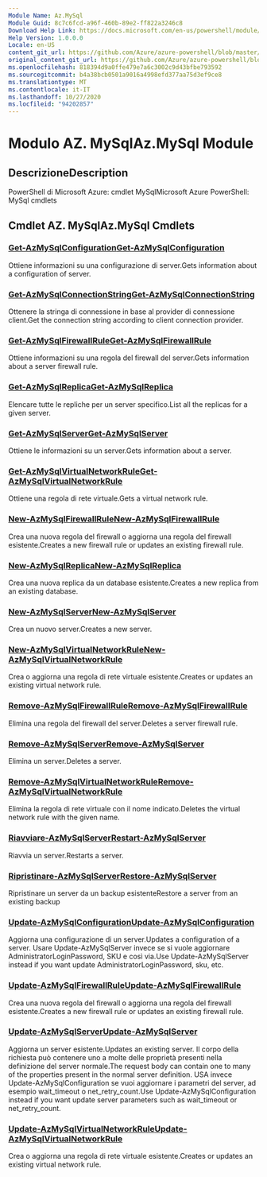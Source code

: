 ```yaml
---
Module Name: Az.MySql
Module Guid: 8c7c6fcd-a96f-460b-89e2-ff822a3246c8
Download Help Link: https://docs.microsoft.com/en-us/powershell/module/az.mysql
Help Version: 1.0.0.0
Locale: en-US
content_git_url: https://github.com/Azure/azure-powershell/blob/master/src/MySql/help/Az.MySql.md
original_content_git_url: https://github.com/Azure/azure-powershell/blob/master/src/MySql/help/Az.MySql.md
ms.openlocfilehash: 818394d9a0ffe479e7a6c3002c9d43bfbe793592
ms.sourcegitcommit: b4a38bcb0501a9016a4998efd377aa75d3ef9ce8
ms.translationtype: MT
ms.contentlocale: it-IT
ms.lasthandoff: 10/27/2020
ms.locfileid: "94202857"
---
```

# <span data-ttu-id="7e21d-101">Modulo AZ. MySql</span><span class="sxs-lookup"><span data-stu-id="7e21d-101">Az.MySql Module</span></span>
## <span data-ttu-id="7e21d-102">Descrizione</span><span class="sxs-lookup"><span data-stu-id="7e21d-102">Description</span></span>
<span data-ttu-id="7e21d-103">PowerShell di Microsoft Azure: cmdlet MySql</span><span class="sxs-lookup"><span data-stu-id="7e21d-103">Microsoft Azure PowerShell: MySql cmdlets</span></span>

## <span data-ttu-id="7e21d-104">Cmdlet AZ. MySql</span><span class="sxs-lookup"><span data-stu-id="7e21d-104">Az.MySql Cmdlets</span></span>
### [<span data-ttu-id="7e21d-105">Get-AzMySqlConfiguration</span><span class="sxs-lookup"><span data-stu-id="7e21d-105">Get-AzMySqlConfiguration</span></span>](Get-AzMySqlConfiguration.md)
<span data-ttu-id="7e21d-106">Ottiene informazioni su una configurazione di server.</span><span class="sxs-lookup"><span data-stu-id="7e21d-106">Gets information about a configuration of server.</span></span>

### [<span data-ttu-id="7e21d-107">Get-AzMySqlConnectionString</span><span class="sxs-lookup"><span data-stu-id="7e21d-107">Get-AzMySqlConnectionString</span></span>](Get-AzMySqlConnectionString.md)
<span data-ttu-id="7e21d-108">Ottenere la stringa di connessione in base al provider di connessione client.</span><span class="sxs-lookup"><span data-stu-id="7e21d-108">Get the connection string according to client connection provider.</span></span>

### [<span data-ttu-id="7e21d-109">Get-AzMySqlFirewallRule</span><span class="sxs-lookup"><span data-stu-id="7e21d-109">Get-AzMySqlFirewallRule</span></span>](Get-AzMySqlFirewallRule.md)
<span data-ttu-id="7e21d-110">Ottiene informazioni su una regola del firewall del server.</span><span class="sxs-lookup"><span data-stu-id="7e21d-110">Gets information about a server firewall rule.</span></span>

### [<span data-ttu-id="7e21d-111">Get-AzMySqlReplica</span><span class="sxs-lookup"><span data-stu-id="7e21d-111">Get-AzMySqlReplica</span></span>](Get-AzMySqlReplica.md)
<span data-ttu-id="7e21d-112">Elencare tutte le repliche per un server specifico.</span><span class="sxs-lookup"><span data-stu-id="7e21d-112">List all the replicas for a given server.</span></span>

### [<span data-ttu-id="7e21d-113">Get-AzMySqlServer</span><span class="sxs-lookup"><span data-stu-id="7e21d-113">Get-AzMySqlServer</span></span>](Get-AzMySqlServer.md)
<span data-ttu-id="7e21d-114">Ottiene le informazioni su un server.</span><span class="sxs-lookup"><span data-stu-id="7e21d-114">Gets information about a server.</span></span>

### [<span data-ttu-id="7e21d-115">Get-AzMySqlVirtualNetworkRule</span><span class="sxs-lookup"><span data-stu-id="7e21d-115">Get-AzMySqlVirtualNetworkRule</span></span>](Get-AzMySqlVirtualNetworkRule.md)
<span data-ttu-id="7e21d-116">Ottiene una regola di rete virtuale.</span><span class="sxs-lookup"><span data-stu-id="7e21d-116">Gets a virtual network rule.</span></span>

### [<span data-ttu-id="7e21d-117">New-AzMySqlFirewallRule</span><span class="sxs-lookup"><span data-stu-id="7e21d-117">New-AzMySqlFirewallRule</span></span>](New-AzMySqlFirewallRule.md)
<span data-ttu-id="7e21d-118">Crea una nuova regola del firewall o aggiorna una regola del firewall esistente.</span><span class="sxs-lookup"><span data-stu-id="7e21d-118">Creates a new firewall rule or updates an existing firewall rule.</span></span>

### [<span data-ttu-id="7e21d-119">New-AzMySqlReplica</span><span class="sxs-lookup"><span data-stu-id="7e21d-119">New-AzMySqlReplica</span></span>](New-AzMySqlReplica.md)
<span data-ttu-id="7e21d-120">Crea una nuova replica da un database esistente.</span><span class="sxs-lookup"><span data-stu-id="7e21d-120">Creates a new replica from an existing database.</span></span>

### [<span data-ttu-id="7e21d-121">New-AzMySqlServer</span><span class="sxs-lookup"><span data-stu-id="7e21d-121">New-AzMySqlServer</span></span>](New-AzMySqlServer.md)
<span data-ttu-id="7e21d-122">Crea un nuovo server.</span><span class="sxs-lookup"><span data-stu-id="7e21d-122">Creates a new server.</span></span>

### [<span data-ttu-id="7e21d-123">New-AzMySqlVirtualNetworkRule</span><span class="sxs-lookup"><span data-stu-id="7e21d-123">New-AzMySqlVirtualNetworkRule</span></span>](New-AzMySqlVirtualNetworkRule.md)
<span data-ttu-id="7e21d-124">Crea o aggiorna una regola di rete virtuale esistente.</span><span class="sxs-lookup"><span data-stu-id="7e21d-124">Creates or updates an existing virtual network rule.</span></span>

### [<span data-ttu-id="7e21d-125">Remove-AzMySqlFirewallRule</span><span class="sxs-lookup"><span data-stu-id="7e21d-125">Remove-AzMySqlFirewallRule</span></span>](Remove-AzMySqlFirewallRule.md)
<span data-ttu-id="7e21d-126">Elimina una regola del firewall del server.</span><span class="sxs-lookup"><span data-stu-id="7e21d-126">Deletes a server firewall rule.</span></span>

### [<span data-ttu-id="7e21d-127">Remove-AzMySqlServer</span><span class="sxs-lookup"><span data-stu-id="7e21d-127">Remove-AzMySqlServer</span></span>](Remove-AzMySqlServer.md)
<span data-ttu-id="7e21d-128">Elimina un server.</span><span class="sxs-lookup"><span data-stu-id="7e21d-128">Deletes a server.</span></span>

### [<span data-ttu-id="7e21d-129">Remove-AzMySqlVirtualNetworkRule</span><span class="sxs-lookup"><span data-stu-id="7e21d-129">Remove-AzMySqlVirtualNetworkRule</span></span>](Remove-AzMySqlVirtualNetworkRule.md)
<span data-ttu-id="7e21d-130">Elimina la regola di rete virtuale con il nome indicato.</span><span class="sxs-lookup"><span data-stu-id="7e21d-130">Deletes the virtual network rule with the given name.</span></span>

### [<span data-ttu-id="7e21d-131">Riavviare-AzMySqlServer</span><span class="sxs-lookup"><span data-stu-id="7e21d-131">Restart-AzMySqlServer</span></span>](Restart-AzMySqlServer.md)
<span data-ttu-id="7e21d-132">Riavvia un server.</span><span class="sxs-lookup"><span data-stu-id="7e21d-132">Restarts a server.</span></span>

### [<span data-ttu-id="7e21d-133">Ripristinare-AzMySqlServer</span><span class="sxs-lookup"><span data-stu-id="7e21d-133">Restore-AzMySqlServer</span></span>](Restore-AzMySqlServer.md)
<span data-ttu-id="7e21d-134">Ripristinare un server da un backup esistente</span><span class="sxs-lookup"><span data-stu-id="7e21d-134">Restore a server from an existing backup</span></span>

### [<span data-ttu-id="7e21d-135">Update-AzMySqlConfiguration</span><span class="sxs-lookup"><span data-stu-id="7e21d-135">Update-AzMySqlConfiguration</span></span>](Update-AzMySqlConfiguration.md)
<span data-ttu-id="7e21d-136">Aggiorna una configurazione di un server.</span><span class="sxs-lookup"><span data-stu-id="7e21d-136">Updates a configuration of a server.</span></span>
<span data-ttu-id="7e21d-137">Usare Update-AzMySqlServer invece se si vuole aggiornare AdministratorLoginPassword, SKU e così via.</span><span class="sxs-lookup"><span data-stu-id="7e21d-137">Use Update-AzMySqlServer instead if you want update AdministratorLoginPassword, sku, etc.</span></span>

### [<span data-ttu-id="7e21d-138">Update-AzMySqlFirewallRule</span><span class="sxs-lookup"><span data-stu-id="7e21d-138">Update-AzMySqlFirewallRule</span></span>](Update-AzMySqlFirewallRule.md)
<span data-ttu-id="7e21d-139">Crea una nuova regola del firewall o aggiorna una regola del firewall esistente.</span><span class="sxs-lookup"><span data-stu-id="7e21d-139">Creates a new firewall rule or updates an existing firewall rule.</span></span>

### [<span data-ttu-id="7e21d-140">Update-AzMySqlServer</span><span class="sxs-lookup"><span data-stu-id="7e21d-140">Update-AzMySqlServer</span></span>](Update-AzMySqlServer.md)
<span data-ttu-id="7e21d-141">Aggiorna un server esistente.</span><span class="sxs-lookup"><span data-stu-id="7e21d-141">Updates an existing server.</span></span>
<span data-ttu-id="7e21d-142">Il corpo della richiesta può contenere uno a molte delle proprietà presenti nella definizione del server normale.</span><span class="sxs-lookup"><span data-stu-id="7e21d-142">The request body can contain one to many of the properties present in the normal server definition.</span></span>
<span data-ttu-id="7e21d-143">USA invece Update-AzMySqlConfiguration se vuoi aggiornare i parametri del server, ad esempio wait_timeout o net_retry_count.</span><span class="sxs-lookup"><span data-stu-id="7e21d-143">Use Update-AzMySqlConfiguration instead if you want update server parameters such as wait_timeout or net_retry_count.</span></span>

### [<span data-ttu-id="7e21d-144">Update-AzMySqlVirtualNetworkRule</span><span class="sxs-lookup"><span data-stu-id="7e21d-144">Update-AzMySqlVirtualNetworkRule</span></span>](Update-AzMySqlVirtualNetworkRule.md)
<span data-ttu-id="7e21d-145">Crea o aggiorna una regola di rete virtuale esistente.</span><span class="sxs-lookup"><span data-stu-id="7e21d-145">Creates or updates an existing virtual network rule.</span></span>

